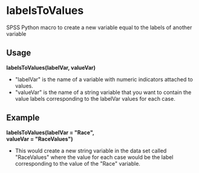 # labelsToValues
SPSS Python macro to create a new variable equal to the labels of another variable

## Usage
**labelsToValues(labelVar, valueVar)**
* "labelVar" is the name of a variable with numeric indicators attached to values.
* "valueVar" is the name of a string variable that you want to contain the value labels corresponding to the labelVar values for each case.

## Example
**labelsToValues(labelVar = "Race",    
valueVar = "RaceValues")**
* This would create a new string variable in the data set called "RaceValues" where the value for each case would be the label corresponding to the value of the "Race" variable.
